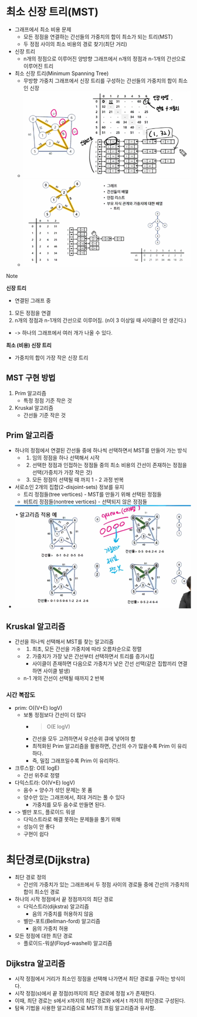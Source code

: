 # 최소 신장 트리(MST)
- 그래프에서 최소 비용 문제
  - 모든 정점을 연결하는 간선들의 가중치의 합이 최소가 되는 트리(MST)
  - 두 정점 사이의 최소 비용의 경로 찾기(최단 거리)
- 신장 트리
  - n개의 정점으로 이루어진 양방향 그래프에서 n개의 정점과 n-1개의 간선으로 이루어진 트리
- 최소 신장 트리(Minimum Spanning Tree)
  - 무방향 가중치 그래프에서 신장 트리를 구성하는 간선들의 가중치의 합이 최소인 신장
  - ![mst](./asset/mst.png)
  - ![mst2](./asset/mst2.png)

> [!Note]
> **신장 트리**
> - 연결된 그래프 중
> 1. 모든 정점을 연결
> 2. n개의 정점과 n-1개의 간선으로 이루어짐. (n이 3 이상일 때 사이클이 안 생긴다.)
> - -> 하나의 그래프에서 여러 개가 나올 수 있다.
>
> **최소 (비용) 신장 트리**
> - 가중치의 합이 가장 작은 신장 트리

## MST 구현 방법
1. Prim 알고리즘
   - 특정 정점 기준 작은 것
2. Kruskal 알고리즘
   - 간선들 기준 작은 것

## Prim 알고리즘
- 하나의 정점에서 연결된 간선들 중에 하나씩 선택하면서 MST를 만들어 가는 방식
  - 1) 임의 정점을 하나 선택해서 시작
  - 2) 선택한 정점과 인접하는 정점들 중의 최소 비용의 간선이 존재하는 정점을 선택(가중치가 가장 작은 것)
  - 3) 모든 정점이 선택될 때 까지 1 - 2 과정 반복
- 서로소인 2개의 집합(2-disjoint-sets) 정보를 유지
  - 트리 정점들(tree vertices) - MST를 만들기 위해 선택된 정점들
  - 비트리 정점들(nontree vertices) - 선택되지 않은 정점들
- ![prim](./asset/prim.png)


## Kruskal 알고리즘
- 간선을 하나씩 선택해서 MST를 찾는 알고리즘
  - 1) 최초, 모든 간선을 가중치에 따라 오름차순으로 정렬
  - 2) 가중치가 가장 낮은 간선부터 선택하면서 트리를 증가시킴
    - 사이클이 존재하면 다음으로 가중치가 낮은 간선 선택(같은 집합끼리 연결하면 사이클 발생)
  - n-1 개의 간선이 선택될 때까지 2 반복

### 시간 복잡도
- prim: O((V+E) logV)
  - 보통 정점보다 간선이 더 많다
    - > O(E logV)
    - 간선을 모두 고려하면서 우선순위 큐에 넣어야 함
    - 최적화된 Prim 알고리즘을 활용하면, 간선의 수가 많을수록 Prim 이 유리하다.
    - 즉, 밀집 그래프일수록 Prim 이 유리하다.
- 크루스칼: O(E logE)
  - 간선 위주로 정렬
- 다익스트라: O((V+E) logV)
  - 음수 + 양수가 섞인 문제는 못 품
  - 양수만 있는 그래프에서, 최대 거리는 풀 수 있다
    - 가중치를 모두 음수로 만들면 된다.
- -> 벨만 포드, 플로이드 워셜
  - 다익스트라로 해결 못하는 문제들을 풀기 위해 
  - 성능이 안 좋다
  - 구현이 쉽다

# 최단경로(Dijkstra)
- 최단 경로 정의
  - 간선의 가중치가 있는 그래프에서 두 정점 사이의 경로들 중에 간선의 가중치의 합이 최소인 경로
- 하나의 시작 정점에서 끝 정점까지의 최단 경로
  - 다익스트라(dijkstra) 알고리즘
    - 음의 가중치를 허용하지 않음
  - 벨만-포트(Bellman-ford) 알고리즘
    - 음의 가중치 허용
- 모든 정점에 대한 최단 경로
  - 플로이드-워샬(Floyd-washell) 알고리즘

## Dijkstra 알고리즘
- 시작 정점에서 거리가 최소인 정점을 선택해 나가면서 최단 경로를 구하는 방식이다.
- 시작 정점(s)에서 끝 정점(t)까지의 최단 경로에 정점 x가 존재한다.
- 이때, 최단 경로는 s에서 x까지의 최단 경로와 x에서 t 까지의 최단경로 구성된다.
- 탐욕 기법을 사용한 알고리즘으로 MST의 프림 알고리즘과 유사함.